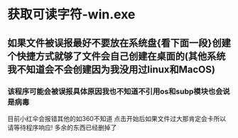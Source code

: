 # 获取可读字符-win.exe
## 如果文件被误报最好不要放在系统盘{看下面一段}创建个快捷方式就够了文件会自己创建在桌面的(其他系统我不知道会不会创建因为我没用过linux和MacOS)
### 该程序可能会被误报具体原因我也不知道不引用os和subp模块也会说是病毒
目前小红伞会报错其他的如360不知道
点击开始后如果文件过大那肯定会卡所以请等待程序响应!
多余的东西已经删掉了
